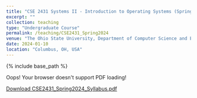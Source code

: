 ```yaml
---
title: "CSE 2431 Systems II - Introduction to Operating Systems (Spring 2024)"
excerpt: ""
collection: teaching
type: "Undergraduate Course"
permalink: /teaching/CSE2431_Spring2024
venue: "The Ohio State University, Department of Computer Science and Engineering"
date: 2024-01-10
location: "Columbus, OH, USA"
---
```


{% include base_path %}

<div>
	<!-- <embed src="{{ "CSE2431_Spring2024_Syllabus.pdf" | prepend: "/files/" | prepend: base_path }}" type="application/pdf" width="100%" height="100%"> -->
	<object data="{{ "CSE2431_Spring2024_Syllabus.pdf" | prepend: "/files/" | prepend: base_path }}" type="application/pdf" width="100%" height="100%">
		<p>Oops! Your browser doesn't support PDF loading!</p>
		<p><a href="{{ "CSE2431_Spring2024_Syllabus.pdf" | prepend: "/files/" | prepend: base_path }}">Download CSE2431_Spring2024_Syllabus.pdf</a></p>
	</object>
</div>
